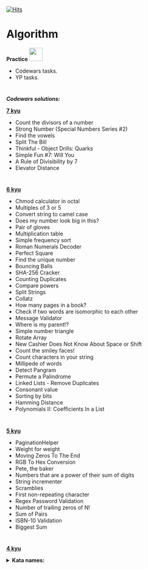 [![Hits](https://hits.seeyoufarm.com/api/count/incr/badge.svg?url=https%3A%2F%2Fgithub.com%2FHelloAgni%2FAlgorithm&count_bg=%2379C83D&title_bg=%23555555&icon=teamspeak.svg&icon_color=%23E7E7E7&title=views&edge_flat=false)](https://hits.seeyoufarm.com)

# Algorithm
**Practice** <img src="https://cdn-icons-png.flaticon.com/128/5968/5968350.png" height="35"/>


- Codewars tasks.
- YP tasks.

#  
***Codewars solutions:***  

<a href='https://github.com/HelloAgni/Algorithm/tree/main/Codewars/7_kyu'><b>7 kyu</b></a>  
* Count the divisors of a number  
* Strong Number (Special Numbers Series #2)  
* Find the vowels  
* Split The Bill  
* Thinkful - Object Drills: Quarks  
* Simple Fun #7: Will You  
* A Rule of Divisibility by 7  
* Elevator Distance  
#  

<a href='https://github.com/HelloAgni/Algorithm/tree/main/Codewars/6_kyu'><b>6 kyu</b></a>  
* Chmod calculator in octal  
* Multiples of 3 or 5  
* Convert string to camel case  
* Does my number look big in this?  
* Pair of gloves  
* Multiplication table  
* Simple frequency sort  
* Roman Numerals Decoder
* Perfect Square  
* Find the unique number
* Bouncing Balls
* SHA-256 Cracker  
* Counting Duplicates  
* Compare powers  
* Split Strings  
* Collatz  
* How many pages in a book?  
* Check if two words are isomorphic to each other  
* Message Validator
* Where is my parent!?
* Simple number triangle  
* Rotate Array  
* New Cashier Does Not Know About Space or Shift  
* Count the smiley faces!  
* Count characters in your string  
* Millipede of words  
* Detect Pangram  
* Permute a Palindrome  
* Linked Lists - Remove Duplicates  
* Consonant value  
* Sorting by bits  
* Hamming Distance  
* Polynomials II: Coefficients In a List  
#  

<a href='https://github.com/HelloAgni/Algorithm/tree/main/Codewars/5_kyu'><b>5 kyu</b></a>  
* PaginationHelper  
* Weight for weight  
* Moving Zeros To The End  
* RGB To Hex Conversion  
* Pete, the baker  
* Numbers that are a power of their sum of digits  
* String incrementer  
* Scramblies
* First non-repeating character  
* Regex Password Validation  
* Number of trailing zeros of N!  
* Sum of Pairs  
* ISBN-10 Validation  
* Biggest Sum  
#  

<a href='https://github.com/HelloAgni/Algorithm/tree/main/Codewars/4_kyu'><b>4 kyu</b></a>
<details>
  <summary>  
  <b>Kata names:</b>    
  </summary>

  * Sum of Intervals
  * So Many Permutations!
  * Strip Comments  
  * One Line Task: Zero Or One  
  * Binary multiple of 3  
  ...
</details>
